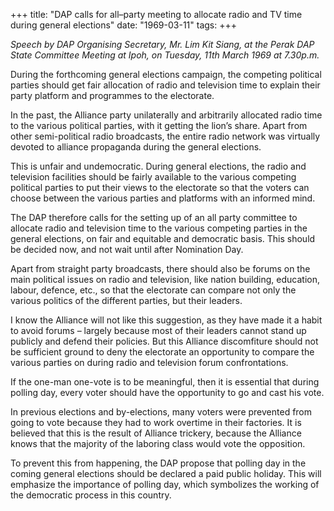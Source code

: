 +++ 
title: "DAP calls for all–party meeting to allocate radio and TV time during general elections"
date: "1969-03-11"
tags:
+++

_Speech by DAP Organising Secretary, Mr. Lim Kit Siang, at the Perak DAP State Committee Meeting at Ipoh, on Tuesday, 11th March 1969 at 7.30p.m._

During the forthcoming general elections campaign, the competing political parties should get fair allocation of radio and television time to explain their party platform and programmes to the electorate. 

In the past, the Alliance party unilaterally and arbitrarily allocated radio time to the various political parties, with it getting the lion’s share. Apart from other semi-political radio broadcasts, the entire radio network was virtually devoted to alliance propaganda during the general elections.

This is unfair and undemocratic. During general elections, the radio and television facilities should be fairly available to the various competing political parties to put their views to the electorate so that the voters can choose between the various parties and platforms with an informed mind.

The DAP therefore calls for the setting up of an all party committee to allocate radio and television time to the various competing parties in the general elections, on fair and equitable and democratic basis. This should be decided now, and not wait until after Nomination Day.</u>

Apart from straight party broadcasts, there should also be forums on the main political issues on radio and television, like nation building, education, labour, defence, etc., so that the electorate can compare not only the various politics of the different parties, but their leaders.

I know the Alliance will not like this suggestion, as they have made it a habit to avoid forums – largely because most of their leaders cannot stand up publicly and defend their policies. But this Alliance discomfiture should not be sufficient ground to deny the electorate an opportunity to compare the various parties on during radio and television forum confrontations.

If the one-man one-vote is to be meaningful, then it is essential that during polling day, every voter should have the opportunity to go and cast his vote.

In previous elections and by-elections, many voters were prevented from going to vote because they had to work overtime in their factories. It is believed that this is the result of Alliance trickery, because the Alliance knows that the majority of the laboring class would vote the opposition.

To prevent this from happening, the DAP propose that polling day in the coming general elections should be declared a paid public holiday. This will emphasize the importance of polling day, which symbolizes the working of the democratic process in this country.
 
